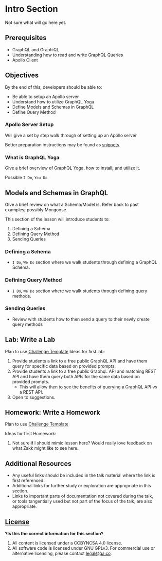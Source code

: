 # Intro Section
Not sure what will go here yet.


## Prerequisites
* GraphQL and GraphiQL
* Understanding how to read and write GraphQL Queries
* Apollo Client

## Objectives

By the end of this, developers should be able to:
* Be able to setup an Apollo server
* Understand how to utilize GraphQL Yoga
* Define Models and Schemas in GraphQL
* Define Query Method

### Apollo Server Setup

Will give a set by step walk through of setting up an Apollo server

Better preparation instructions may be found as
[snippets](https://github.com/ga-wdi-boston/instructors/tree/master/snippets).


### What is GraphQL Yoga
Give a brief overview of GraphQL Yoga, how to install, and utilize it.

Possible `I Do`, `You Do`


## Models and Schemas in GraphQL
Give a brief review on what a Schema/Model is. Refer back to past examples; possibly Mongoose.

This section of the lesson will introduce students to:
1. Defining a Schema
2. Defining Query Method
3. Sending Queries

### Defining a Schema
* `I Do`, `We Do` section where we walk students through defining a GraphQL Schema.

### Defining Query Method
* `I Do`, `We Do` section where we walk students through defining query methods.

### Sending Queries
* Review with students how to then send a query to their newly create query methods

## Lab: Write a Lab
Plan to use [Challenge Template](https://git.generalassemb.ly/wdi-dc-instructors/homework-template)
Ideas for first lab:
  1. Provide students a link to a free public GraphQL API and have them query for specific data based on provided prompts.
  2. Provide students a link to a free public GraphqL API and matching REST API and have them query both APIs for the same data based on provided prompts.
      * This will allow then to see the benefits of querying a GraphQL API vs a REST API.
  3. Open to suggestions.

## Homework: Write a Homework
Plan to use [Challenge Template](https://git.generalassemb.ly/wdi-dc-instructors/homework-template)

Ideas for first Homework:
1. Not sure if I should mimic lesson here? Would really love feedback on what Zakk might like to see here.

## Additional Resources

- Any useful links should be included in the talk material where the link is first referenced.
- Additional links for further study or exploration are appropriate in this section.
- Links to important parts of documentation not covered during the talk, or tools tangentially used but not part of the focus of the talk, are also appropriate.

## [License](LICENSE)

**?Is this the correct information for this section?**
1. All content is licensed under a CC­BY­NC­SA 4.0 license.
2. All software code is licensed under GNU GPLv3. For commercial use or alternative licensing, please contact legal@ga.co.
